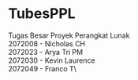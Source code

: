 # TubesPPL
Tugas Besar Proyek Perangkat Lunak\
2072008 - Nicholas CH\
2072023 - Arya Tri PM\
2072030 - Kevin Laurence\
2072049 - Franco T\
